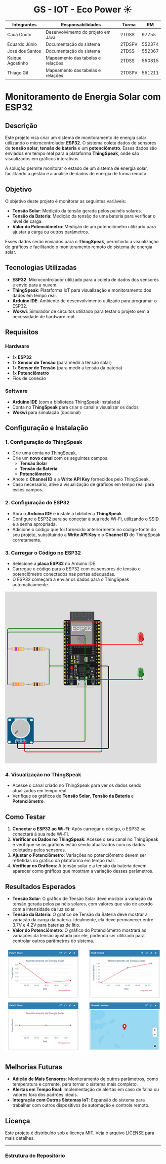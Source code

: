 <h1 align="center">GS - IOT - Eco Power ☀️ </h1>

<div align="center">


| Integrantes      |            Responsabilidades          | Turma      |   RM     |
| --------------   | ------------------------------------- | ---------- | -------- |
| Cauã Couto       | Desenvolvimento do projeto em Java    |  2TDSS     |  97755   |
| Eduardo Júnio    | Documentação do sistema               |  2TDSPV    |  552374  |
| José dos Santos  | Documentação do sistema               |  2TDSS     |  552367  |
| Kaique Agostinho | Mapeamento das tabelas e relações     |  2TDSS     |  550815  |
| Thiago Gil       | Mapeamento das tabelas e relações     |  2TDSPV    |  551211  |
</div>

# Monitoramento de Energia Solar com ESP32

## Descrição

Este projeto visa criar um sistema de monitoramento de energia solar utilizando o microcontrolador **ESP32**. O sistema coleta dados de sensores de **tensão solar**, **tensão de bateria** e um **potenciômetro**. Esses dados são enviados em tempo real para a plataforma **ThingSpeak**, onde são visualizados em gráficos interativos. 

A solução permite monitorar o estado de um sistema de energia solar, facilitando a gestão e a análise de dados de energia de forma remota.

## Objetivo

O objetivo deste projeto é monitorar as seguintes variáveis:
- **Tensão Solar**: Medição da tensão gerada pelos painéis solares.
- **Tensão da Bateria**: Medição da tensão de uma bateria para verificar o nível de carga.
- **Valor do Potenciômetro**: Medição de um potenciômetro utilizado para ajustar a carga ou outros parâmetros.

Esses dados serão enviados para o **ThingSpeak**, permitindo a visualização de gráficos e facilitando o monitoramento remoto do sistema de energia solar.

 
## Tecnologias Utilizadas

- **ESP32**: Microcontrolador utilizado para a coleta de dados dos sensores e envio para a nuvem.
- **ThingSpeak**: Plataforma IoT para visualização e monitoramento dos dados em tempo real.
- **Arduino IDE**: Ambiente de desenvolvimento utilizado para programar o ESP32.
- **Wokwi**: Simulador de circuitos utilizado para testar o projeto sem a necessidade de hardware real.

## Requisitos

### Hardware

- 1x **ESP32**
- 1x **Sensor de Tensão** (para medir a tensão solar)
- 1x **Sensor de Tensão** (para medir a tensão da bateria)
- 1x **Potenciômetro**
- Fios de conexão

### Software

- **Arduino IDE** (com a biblioteca ThingSpeak instalada)
- Conta no **ThingSpeak** para criar o canal e visualizar os dados
- **Wokwi** para simulação (opcional)

## Configuração e Instalação

### 1. **Configuração do ThingSpeak**
   - Crie uma conta no [ThingSpeak](https://thingspeak.com/).
   - Crie um **novo canal** com os seguintes campos:
     - **Tensão Solar**
     - **Tensão da Bateria**
     - **Potenciômetro**
   - Anote o **Channel ID** e a **Write API Key** fornecidos pelo ThingSpeak.
   - Caso necessário, ative a visualização de gráficos em tempo real para esses campos.

### 2. **Configuração do ESP32**
   - Abra o **Arduino IDE** e instale a biblioteca **ThingSpeak**.
   - Configure o ESP32 para se conectar à sua rede Wi-Fi, utilizando o SSID e a senha apropriada.
   - Adicione o código que foi fornecido anteriormente no código-fonte do seu projeto, substituindo a **Write API Key** e o **Channel ID** do ThingSpeak corretamente.

### 3. **Carregar o Código no ESP32**
   - Selecione a **placa ESP32** no Arduino IDE.
   - Carregue o código para o ESP32 com os sensores de tensão e potenciômetro conectados nas portas adequadas.
   - O ESP32 começará a enviar os dados para o ThingSpeak automaticamente.

![Apresentação do ESP32 ](https://github.com/eduardojrosa/GSIOT/blob/main/ESP32.PNG)

### 4. **Visualização no ThingSpeak**
   - Acesse o canal criado no ThingSpeak para ver os dados sendo atualizados em tempo real.
   - Verifique os gráficos de **Tensão Solar**, **Tensão da Bateria** e **Potenciômetro**.

## Como Testar

1. **Conectar o ESP32 ao Wi-Fi**: Após carregar o código, o ESP32 se conectará à sua rede Wi-Fi.
2. **Verificar os Dados no ThingSpeak**: Acesse o seu canal no ThingSpeak e verifique se os gráficos estão sendo atualizados com os dados coletados pelos sensores.
3. **Ajustar o Potenciômetro**: Variações no potenciômetro devem ser refletidas no gráfico da plataforma em tempo real.
4. **Verificar os Gráficos**: A tensão solar e a tensão da bateria devem aparecer como gráficos que mostram a variação desses parâmetros.

## Resultados Esperados

- **Tensão Solar**: O gráfico de Tensão Solar deve mostrar a variação da tensão gerada pelos painéis solares, com valores que vão de acordo com a intensidade da luz solar.
- **Tensão da Bateria**: O gráfico de Tensão da Bateria deve mostrar a variação da carga da bateria. Idealmente, ela deve permanecer entre 3.7V e 4.2V para baterias de lítio.
- **Valor do Potenciômetro**: O gráfico do Potenciômetro mostrará as variações da tensão ajustada por ele, podendo ser utilizado para controlar outros parâmetros do sistema.


![Monitoração thingspeak](https://github.com/eduardojrosa/GSIOT/raw/main/thingspeak.PNG)

## Melhorias Futuras

- **Adição de Mais Sensores**: Monitoramento de outros parâmetros, como temperatura e corrente, para tornar o sistema mais completo.
- **Alertas em Tempo Real**: Implementação de alertas em caso de falha ou valores fora dos padrões ideais.
- **Integração com Outros Sistemas IoT**: Expansão do sistema para trabalhar com outros dispositivos de automação e controle remoto.

## Licença

Este projeto é distribuído sob a licença MIT. Veja o arquivo LICENSE para mais detalhes.

---

### Estrutura do Repositório

